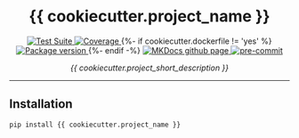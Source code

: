 <h1 align="center"> {{ cookiecutter.project_name }} </h1>

<p align="center">
  <a href="https://github.com/{{cookiecutter.github_username}}/{{cookiecutter.project_name}}/actions?query=workflow%3ACI+branch%3Amain">
      <img src="https://github.com/{{cookiecutter.github_username}}/{{cookiecutter.project_name}}/workflows//CI/badge.svg?event=push&branch=main" alt="Test Suite" onerror="this.style.display='none'">
  </a>
  <a href="https://coverage-badge.samuelcolvin.workers.dev/redirect/{{cookiecutter.github_username}}/{{cookiecutter.project_name}}" alt="Test Coverage" onerror="this.style.display='none'">
      <img src="https://coverage-badge.samuelcolvin.workers.dev/{{cookiecutter.github_username}}/{{cookiecutter.project_name}}.svg" alt="Coverage">
  </a>
{%- if cookiecutter.dockerfile != 'yes' %}
  <a href="https://pypi.org/project/{{cookiecutter.project_name}}/">
      <img src="https://img.shields.io/pypi/v/{{cookiecutter.project_slug}}" alt="Package version" onerror="this.style.display='none'">
  </a>
{%- endif -%}
  <a href="https://{{cookiecutter.github_username}}.github.io/{{cookiecutter.project_name}}/">
    <img src="https://img.shields.io/badge/mkdocs-pages-brightgreen" alt="MKDocs github page">
  </a>
  <a href="https://github.com/pre-commit/pre-commit">
      <img src="https://img.shields.io/badge/pre--commit-enabled-brightgreen?logo=pre-commit&logoColor=white" alt="pre-commit">
  </a>
</p>

<p align="center">
  <em>{{ cookiecutter.project_short_description }}</em>
</p>

---

## Installation

```bash
pip install {{ cookiecutter.project_name }}
```

